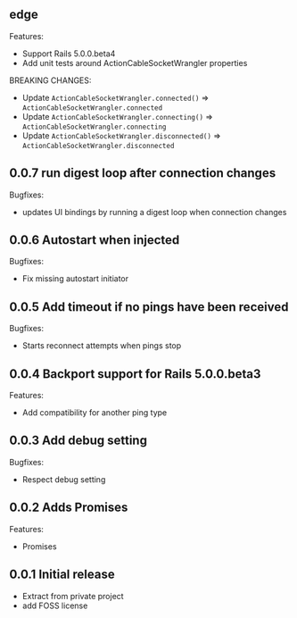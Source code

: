 ## edge

Features:
  - Support Rails 5.0.0.beta4
  - Add unit tests around ActionCableSocketWrangler properties

BREAKING CHANGES:
  - Update `ActionCableSocketWrangler.connected()` => `ActionCableSocketWrangler.connected`
  - Update `ActionCableSocketWrangler.connecting()` => `ActionCableSocketWrangler.connecting`
  - Update `ActionCableSocketWrangler.disconnected()` => `ActionCableSocketWrangler.disconnected`

## 0.0.7 run digest loop after connection changes

Bugfixes:
  - updates UI bindings by running a digest loop when connection changes

## 0.0.6 Autostart when injected

Bugfixes:
  - Fix missing autostart initiator

## 0.0.5 Add timeout if no pings have been received

Bugfixes:
  - Starts reconnect attempts when pings stop

## 0.0.4 Backport support for Rails 5.0.0.beta3

Features:
  - Add compatibility for another ping type

## 0.0.3 Add debug setting

Bugfixes:
  - Respect debug setting

## 0.0.2 Adds Promises

Features:
  - Promises

## 0.0.1 Initial release

  - Extract from private project
  - add FOSS license
